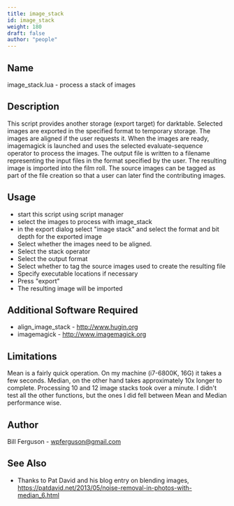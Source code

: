 ```yaml
---
title: image_stack
id: image_stack
weight: 180
draft: false
author: "people"
---
```


## Name

image_stack.lua - process a stack of images

## Description

This script provides another storage (export target) for darktable.  Selected
images are exported in the specified format to temporary storage.  The images are aligned
if the user requests it. When the images are ready, imagemagick is launched and uses
the selected evaluate-sequence operator to process the images.  The output file is written
to a filename representing the input files in the format specified by the user.  The resulting 
image is imported into the film roll.  The source images can be tagged as part of the file 
creation so that  a user can later find the contributing images.

## Usage

* start this script using script manager
* select the images to process with image_stack
* in the export dialog select "image stack" and select the format and bit depth for the
  exported image
* Select whether the images need to be aligned.
* Select the stack operator
* Select the output format
* Select whether to tag the source images used to create the resulting file
* Specify executable locations if necessary
* Press "export"
* The resulting image will be imported

## Additional Software Required

* align_image_stack - http://www.hugin.org
* imagemagick - http://www.imagemagick.org

## Limitations

Mean is a fairly quick operation.  On my machine (i7-6800K, 16G) it takes a few seconds.  Median, on the other hand
takes approximately 10x longer to complete.  Processing 10 and 12 image stacks took over a minute.  I didn't test all
the other functions, but the ones I did fell between Mean and Median performance wise.

## Author

Bill Ferguson - wpferguson@gmail.com

## See Also 

* Thanks to Pat David and his blog entry on blending images, https://patdavid.net/2013/05/noise-removal-in-photos-with-median_6.html

